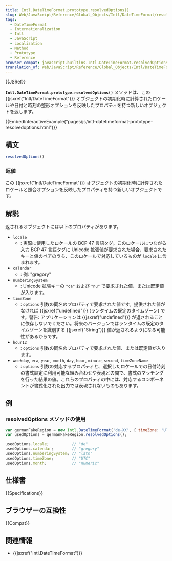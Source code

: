 ```yaml
---
title: Intl.DateTimeFormat.prototype.resolvedOptions()
slug: Web/JavaScript/Reference/Global_Objects/Intl/DateTimeFormat/resolvedOptions
tags:
  - DateTimeFormat
  - Internationalization
  - Intl
  - JavaScript
  - Localization
  - Method
  - Prototype
  - Reference
browser-compat: javascript.builtins.Intl.DateTimeFormat.resolvedOptions
translation_of: Web/JavaScript/Reference/Global_Objects/Intl/DateTimeFormat/resolvedOptions
---
```

{{JSRef}}

**`Intl.DateTimeFormat.prototype.resolvedOptions()`** メソッドは、この {{jsxref("Intl/DateTimeFormat")}} オブジェクトの初期化時に計算されたロケールや日付と時刻の整形オプションを反映したプロパティを持つ新しいオブジェクトを返します。

{{EmbedInteractiveExample("pages/js/intl-datetimeformat-prototype-resolvedoptions.html")}}


## 構文

```js
resolvedOptions()
```

### 返値

この {{jsxref("Intl/DateTimeFormat")}} オブジェクトの初期化時に計算されたロケールと照合オプションを反映したプロパティを持つ新しいオブジェクトです。

## 解説

返されるオブジェクトには以下のプロパティがあります。

- `locale`
  - : 実際に使用したロケールの BCP 47 言語タグ。このロケールにつながる入力 BCP 47 言語タグに Unicode 拡張値が要求された場合、要求されたキーと値のペアのうち、このロケールで対応しているものが `locale` に含まれます。
- `calendar`
  - : 例: "gregory"
- `numberingSystem`
  - : Unicode 拡張キーの `"ca"` および `"nu"` で要求された値、または既定値が入ります。
- `timeZone`
  - : `options` 引数の同名のプロパティで要求された値です。提供された値がなければ {{jsxref("undefined")}} (ランタイムの既定のタイムゾーン) です。警告: アプリケーションは {{jsxref("undefined")}} が返されることに依存しないでください。将来のバージョンではランタイムの既定のタイムゾーンを識別する {{jsxref("String")}} 値が返されるようになる可能性があるからです。
- `hour12`
  - : `options` 引数の同名のプロパティで要求された値、または既定値が入ります。
- `weekday`, `era`, `year`, `month`, `day`, `hour`, `minute`, `second`, `timeZoneName`
  - : `options` 引数の対応するプロパティと、選択したロケールでの日付時刻の書式設定に利用可能な組み合わせや表現との間で、書式のマッチングを行った結果の値。これらのプロパティの中には、対応するコンポーネントが書式化された出力では表現されないものもあります。

## 例

### resolvedOptions メソッドの使用

```js
var germanFakeRegion = new Intl.DateTimeFormat('de-XX', { timeZone: 'UTC' });
var usedOptions = germanFakeRegion.resolvedOptions();

usedOptions.locale;          // "de"
usedOptions.calendar;        // "gregory"
usedOptions.numberingSystem; // "latn"
usedOptions.timeZone;        // "UTC"
usedOptions.month;           // "numeric"
```

## 仕様書

{{Specifications}}

## ブラウザーの互換性

{{Compat}}

## 関連情報

- {{jsxref("Intl.DateTimeFormat")}}
